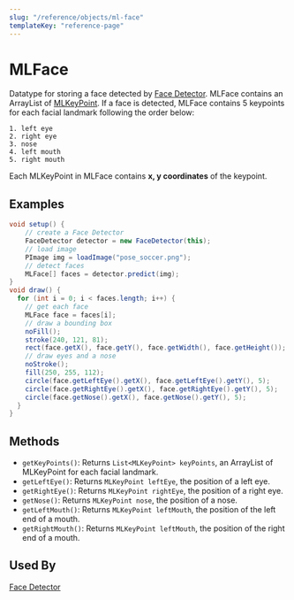 ```yaml
---
slug: "/reference/objects/ml-face"
templateKey: "reference-page"
---
```


# MLFace
Datatype for storing a face detected by [Face Detector](../models/face-detector). MLFace contains an ArrayList of [MLKeyPoint](ml-keypoint). If a face is detected, MLFace contains 5 keypoints for each facial landmark following the order below: 
```
1. left eye
2. right eye
3. nose
4. left mouth
5. right mouth
```
Each MLKeyPoint in MLFace contains **x, y coordinates** of the keypoint.

## Examples
```java
void setup() {
    // create a Face Detector
    FaceDetector detector = new FaceDetector(this);
    // load image
    PImage img = loadImage("pose_soccer.png");
    // detect faces
    MLFace[] faces = detector.predict(img);
}
void draw() {
  for (int i = 0; i < faces.length; i++) {
    // get each face
    MLFace face = faces[i];
    // draw a bounding box
    noFill();
    stroke(240, 121, 81);
    rect(face.getX(), face.getY(), face.getWidth(), face.getHeight());
    // draw eyes and a nose
    noStroke();
    fill(250, 255, 112);
    circle(face.getLeftEye().getX(), face.getLeftEye().getY(), 5);
    circle(face.getRightEye().getX(), face.getRightEye().getY(), 5);
    circle(face.getNose().getX(), face.getNose().getY(), 5);
  }
}
```

## Methods
* ```getKeyPoints()```: Returns ```List<MLKeyPoint> keyPoints```, an ArrayList of MLKeyPoint for each facial landmark. 
* ```getLeftEye()```: Returns ```MLKeyPoint leftEye```, the position of a left eye.
* ```getRightEye()```: Returns ```MLKeyPoint rightEye```, the position of a right eye.
* ```getNose()```: Returns ```MLKeyPoint nose```, the position of a nose.
* ```getLeftMouth()```: Returns ```MLKeyPoint leftMouth```, the position of the left end of a mouth.
* ```getRightMouth()```: Returns ```MLKeyPoint leftMouth```, the position of the right end of a mouth.
  
## Used By
[Face Detector](../models/face-detector)
